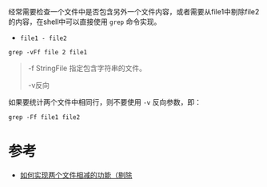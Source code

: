 经常需要检查一个文件中是否包含另外一个文件内容，或者需要从file1中剔除file2的内容，在shell中可以直接使用 `grep` 命令实现。

* `file1 - file2`

```
grep -vFf file 2 file1
```

> -f StringFile 指定包含字符串的文件。
>
> -v反向

如果要统计两个文件中相同行，则不要使用 `-v` 反向参数，即：

```
grep -Ff file1 file2
```

# 参考

* [如何实现两个文件相减的功能（剔除](https://blog.csdn.net/crazyhacking/article/details/8637880)